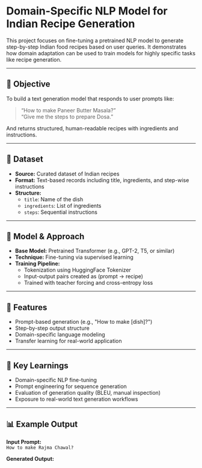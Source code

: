 # Domain-Specific NLP Model for Indian Recipe Generation

This project focuses on fine-tuning a pretrained NLP model to generate step-by-step Indian food recipes based on user queries. It demonstrates how domain adaptation can be used to train models for highly specific tasks like recipe generation.

---

## 📌 Objective

To build a text generation model that responds to user prompts like:

> “How to make Paneer Butter Masala?”  
> “Give me the steps to prepare Dosa.”

And returns structured, human-readable recipes with ingredients and instructions.

---

## 📂 Dataset

- **Source:** Curated dataset of Indian recipes
- **Format:** Text-based records including title, ingredients, and step-wise instructions
- **Structure:**
  - `title`: Name of the dish
  - `ingredients`: List of ingredients
  - `steps`: Sequential instructions

---

## 🔧 Model & Approach

- **Base Model:** Pretrained Transformer (e.g., GPT-2, T5, or similar)
- **Technique:** Fine-tuning via supervised learning
- **Training Pipeline:**
  - Tokenization using HuggingFace Tokenizer
  - Input-output pairs created as (prompt → recipe)
  - Trained with teacher forcing and cross-entropy loss

---

## 🚀 Features

- Prompt-based generation (e.g., "How to make [dish]?")
- Step-by-step output structure
- Domain-specific language modeling
- Transfer learning for real-world application

---

## 🧠 Key Learnings

- Domain-specific NLP fine-tuning
- Prompt engineering for sequence generation
- Evaluation of generation quality (BLEU, manual inspection)
- Exposure to real-world text generation workflows

---

## 📊 Example Output

**Input Prompt:**  
`How to make Rajma Chawal?`

**Generated Output:**  
